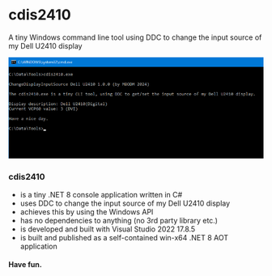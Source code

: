 # cdis2410
A tiny Windows command line tool using DDC to change the input source of my Dell U2410 display

![WADH](screenshot.png)

### cdis2410
- is a tiny .NET 8 console application written in C#
- uses DDC to change the input source of my Dell U2410 display
- achieves this by using the Windows API
- has no dependencies to anything (no 3rd party library etc.)
- is developed and built with Visual Studio 2022 17.8.5
- is built and published as a self-contained win-x64 .NET 8 AOT application

#### Have fun.
